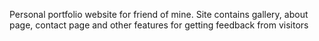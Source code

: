 Personal portfolio website for friend of mine. Site contains gallery, about page, contact page and other features for getting feedback from visitors